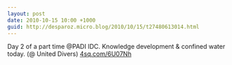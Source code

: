 ```yaml
---
layout: post
date: 2010-10-15 10:00 +1000
guid: http://desparoz.micro.blog/2010/10/15/t27480613014.html
---
```

Day 2 of a part time @PADI IDC. Knowledge development &amp; confined water today. (@ United Divers) [4sq.com/6U07Nh](http://4sq.com/6U07Nh)
